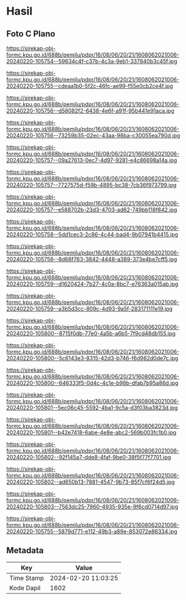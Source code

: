# Hasil

## Foto C Plano

https://sirekap-obj-formc.kpu.go.id/688b/pemilu/pdpr/16/08/06/20/21/1608062021006-20240220-105754--59634c4f-c37b-4c3a-9eb1-337840b3c45f.jpg

https://sirekap-obj-formc.kpu.go.id/688b/pemilu/pdpr/16/08/06/20/21/1608062021006-20240220-105755--cdeaa1b0-5f2c-46fc-ae99-f55e0cb2ce4f.jpg

https://sirekap-obj-formc.kpu.go.id/688b/pemilu/pdpr/16/08/06/20/21/1608062021006-20240220-105756--d58082f2-6438-4e6f-a91f-95b441e91aca.jpg

https://sirekap-obj-formc.kpu.go.id/688b/pemilu/pdpr/16/08/06/20/21/1608062021006-20240220-105756--73259b35-02ec-43aa-98ba-c30055ea790d.jpg

https://sirekap-obj-formc.kpu.go.id/688b/pemilu/pdpr/16/08/06/20/21/1608062021006-20240220-105757--09a27613-0ec7-4d97-9281-e4c86698a14a.jpg

https://sirekap-obj-formc.kpu.go.id/688b/pemilu/pdpr/16/08/06/20/21/1608062021006-20240220-105757--7727575d-f59b-4895-bc38-7cb36f973799.jpg

https://sirekap-obj-formc.kpu.go.id/688b/pemilu/pdpr/16/08/06/20/21/1608062021006-20240220-105757--e588702b-23d3-4703-ad62-749bb118f842.jpg

https://sirekap-obj-formc.kpu.go.id/688b/pemilu/pdpr/16/08/06/20/21/1608062021006-20240220-105758--5dd1cec3-2c86-4c44-bad4-9b07941b4415.jpg

https://sirekap-obj-formc.kpu.go.id/688b/pemilu/pdpr/16/08/06/20/21/1608062021006-20240220-105758--8d68f763-3842-4448-a389-373e4be7cff5.jpg

https://sirekap-obj-formc.kpu.go.id/688b/pemilu/pdpr/16/08/06/20/21/1608062021006-20240220-105759--d1620424-7b27-4c0a-8bc7-e76363a015ab.jpg

https://sirekap-obj-formc.kpu.go.id/688b/pemilu/pdpr/16/08/06/20/21/1608062021006-20240220-105759--a3b5d3cc-809c-4d93-9a5f-283171111e19.jpg

https://sirekap-obj-formc.kpu.go.id/688b/pemilu/pdpr/16/08/06/20/21/1608062021006-20240220-105800--8715f0db-77e0-4a5b-a6b5-7f9cd48db155.jpg

https://sirekap-obj-formc.kpu.go.id/688b/pemilu/pdpr/16/08/06/20/21/1608062021006-20240220-105800--5c6143e3-8315-42d3-b746-f6d982d0de7c.jpg

https://sirekap-obj-formc.kpu.go.id/688b/pemilu/pdpr/16/08/06/20/21/1608062021006-20240220-105800--646333f5-0d4c-4c1e-b98b-dfab7b95a86d.jpg

https://sirekap-obj-formc.kpu.go.id/688b/pemilu/pdpr/16/08/06/20/21/1608062021006-20240220-105801--5ec06c45-5592-4ba1-9c5a-d3f03ba3823d.jpg

https://sirekap-obj-formc.kpu.go.id/688b/pemilu/pdpr/16/08/06/20/21/1608062021006-20240220-105801--b42e7418-6abe-4e8e-abc2-569b003fc1b0.jpg

https://sirekap-obj-formc.kpu.go.id/688b/pemilu/pdpr/16/08/06/20/21/1608062021006-20240220-105802--92f145a7-dde8-4faf-9be0-38f5f77f7701.jpg

https://sirekap-obj-formc.kpu.go.id/688b/pemilu/pdpr/16/08/06/20/21/1608062021006-20240220-105802--ad650b13-7881-4547-9b73-85f7cf6f24d5.jpg

https://sirekap-obj-formc.kpu.go.id/688b/pemilu/pdpr/16/08/06/20/21/1608062021006-20240220-105803--7563dc25-7960-4935-935e-9f6cd0714d97.jpg

https://sirekap-obj-formc.kpu.go.id/688b/pemilu/pdpr/16/08/06/20/21/1608062021006-20240220-105755--5879d771-e112-49b3-a89e-853072e86334.jpg


## Metadata

| Key        | Value               |
| ---------- | ------------------- |
| Time Stamp | 2024-02-20 11:03:25 |
| Kode Dapil | 1602                |




